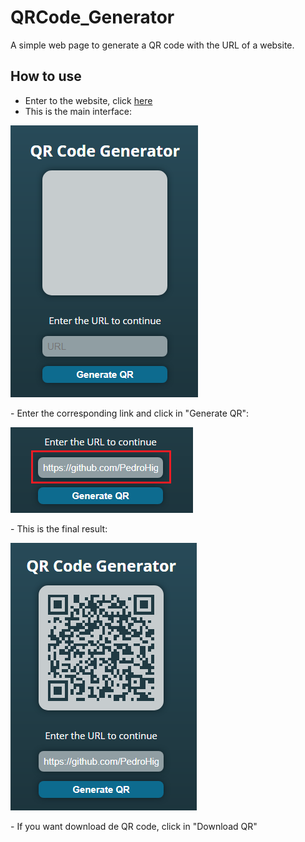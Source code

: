 # QRCode_Generator

A simple web page to generate a QR code with the URL of a website.

## How to use

- Enter to the website, click [here](https://pedrohiguerag.github.io/QRCode_Generator/)
- This is the main interface:
<p>
  <img src="assets/page1.png" />
</p>
- Enter the corresponding link and click in "Generate QR":
<p>
  <img src="assets/page2.png" />
</p>
- This is the final result:
<p>
  <img src="assets/page3.png" />
</p>
- If you want download de QR code, click in "Download QR"
